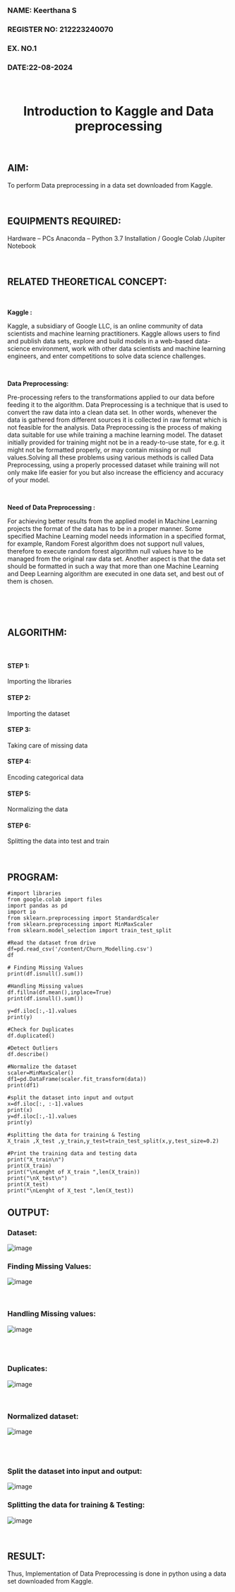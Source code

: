 <br>
<H3>NAME: Keerthana S</H3>
<H3>REGISTER NO: 212223240070</H3>
<H3>EX. NO.1</H3>
<H3>DATE:22-08-2024</H3>
<br>
<H1 ALIGN =CENTER> Introduction to Kaggle and Data preprocessing</H1>
<br>

## AIM:
To perform Data preprocessing in a data set downloaded from Kaggle.

<br>

## EQUIPMENTS REQUIRED:
Hardware – PCs
Anaconda – Python 3.7 Installation / Google Colab /Jupiter Notebook

<br>

## RELATED THEORETICAL CONCEPT:
<br>

**Kaggle :**

Kaggle, a subsidiary of Google LLC, is an online community of data scientists and machine learning practitioners. Kaggle allows users to find and publish data sets, explore and build models in a web-based data-science environment, work with other data scientists and machine learning engineers, and enter competitions to solve data science challenges.

<br>

**Data Preprocessing:**

Pre-processing refers to the transformations applied to our data before feeding it to the algorithm. Data Preprocessing is a technique that is used to convert the raw data into a clean data set. In other words, whenever the data is gathered from different sources it is collected in raw format which is not feasible for the analysis.
Data Preprocessing is the process of making data suitable for use while training a machine learning model. The dataset initially provided for training might not be in a ready-to-use state, for e.g. it might not be formatted properly, or may contain missing or null values.Solving all these problems using various methods is called Data Preprocessing, using a properly processed dataset while training will not only make life easier for you but also increase the efficiency and accuracy of your model.

<br>

**Need of Data Preprocessing :**

For achieving better results from the applied model in Machine Learning projects the format of the data has to be in a proper manner. Some specified Machine Learning model needs information in a specified format, for example, Random Forest algorithm does not support null values, therefore to execute random forest algorithm null values have to be managed from the original raw data set.
Another aspect is that the data set should be formatted in such a way that more than one Machine Learning and Deep Learning algorithm are executed in one data set, and best out of them is chosen.

<br>
<br>
<br>

## ALGORITHM:
<br>

#### STEP 1:
Importing the libraries<BR>
#### STEP 2:
Importing the dataset<BR>
#### STEP 3:
Taking care of missing data<BR>
#### STEP 4:
Encoding categorical data<BR>
#### STEP 5:
Normalizing the data<BR>
#### STEP 6:
Splitting the data into test and train<BR>

<br>

##  PROGRAM:
```
#import libraries
from google.colab import files
import pandas as pd
import io
from sklearn.preprocessing import StandardScaler
from sklearn.preprocessing import MinMaxScaler
from sklearn.model_selection import train_test_split

#Read the dataset from drive
df=pd.read_csv('/content/Churn_Modelling.csv')
df

# Finding Missing Values
print(df.isnull().sum())

#Handling Missing values
df.fillna(df.mean(),inplace=True)
print(df.isnull().sum())

y=df.iloc[:,-1].values
print(y)

#Check for Duplicates
df.duplicated()

#Detect Outliers
df.describe()

#Normalize the dataset
scaler=MinMaxScaler()
df1=pd.DataFrame(scaler.fit_transform(data))
print(df1)

#split the dataset into input and output
x=df.iloc[:, :-1].values
print(x)
y=df.iloc[:,-1].values
print(y)

#splitting the data for training & Testing
X_train ,X_test ,y_train,y_test=train_test_split(x,y,test_size=0.2)

#Print the training data and testing data
print("X_train\n")
print(X_train)
print("\nLenght of X_train ",len(X_train))
print("\nX_test\n")
print(X_test)
print("\nLenght of X_test ",len(X_test))

```
## OUTPUT:
### Dataset:
![image](https://github.com/user-attachments/assets/b63534a2-dfd2-45c1-b75f-ea3144cdf36b)



### Finding Missing Values:
![image](https://github.com/user-attachments/assets/2bc4209a-27ed-4ca2-bf7f-03c7c1c75e7b)


<br>

### Handling Missing values:
![image](https://github.com/user-attachments/assets/051705cf-b0a4-4449-89e9-992295bf90d9)


<BR>
<BR>

### Duplicates:
![image](https://github.com/user-attachments/assets/fbb42d1c-5d75-4bbc-871e-03490d2b59c2)



<BR>

### Normalized dataset:
![image](https://github.com/user-attachments/assets/c1ca252f-ddf4-441d-a7a8-8b8302278591)



<BR>
<BR>
  
### Split the dataset into input and output:
![image](https://github.com/user-attachments/assets/f70a525d-0932-4be4-bc44-c63d2f975d1f)



### Splitting the data for training & Testing:
![image](https://github.com/user-attachments/assets/d7a99a72-7faf-4f84-89a5-9d9c091a78b4)


<BR>

## RESULT:
Thus, Implementation of Data Preprocessing is done in python  using a data set downloaded from Kaggle.


